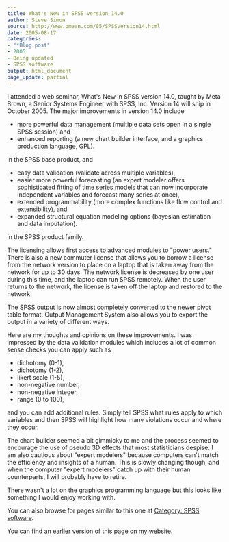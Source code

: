 ```yaml
---
title: What's New in SPSS version 14.0
author: Steve Simon
source: http://www.pmean.com/05/SPSSversion14.html
date: 2005-08-17
categories:
- "*Blog post"
- 2005
- Being updated
- SPSS software
output: html_document
page_update: partial
---
```


I attended a web seminar, What's New in SPSS version 14.0, taught by
Meta Brown, a Senior Systems Engineer with SPSS, Inc. Version 14 will
ship in October 2005. The major improvements in version 14.0 include

- more powerful data management (multiple data sets open in a single
SPSS session) and
- enhanced reporting (a new chart builder interface, and a graphics
production language, GPL).

in the SPSS base product, and

- easy data validation (validate across multiple variables),
- easier more powerful forecasting (an expert modeler offers
sophisticated fitting of time series models that can now incorporate
independent variables and forecast many series at once),
- extended programmability (more complex functions like flow control
and extensibility), and
- expanded structural equation modeling options (bayesian estimation
and data imputation).

in the SPSS product family.

The licensing allows first access to advanced modules to "power
users." There is also a new commuter license that allows you to borrow
a license from the network version to place on a laptop that is taken
away from the network for up to 30 days. The network license is
decreased by one user during this time, and the laptop can run SPSS
remotely. When the user returns to the network, the license is taken off
the laptop and restored to the network.

The SPSS output is now almost completely converted to the newer pivot
table format. Output Management System also allows you to export the
output in a variety of different ways.

Here are my thoughts and opinions on these improvements. I was impressed
by the data validation modules which includes a lot of common sense
checks you can apply such as

- dichotomy (0-1),
- dichotomy (1-2),
- likert scale (1-5),
- non-negative number,
- non-negative integer,
- range (0 to 100),

and you can add additional rules. Simply tell SPSS what rules apply to
which variables and then SPSS will highlight how many violations occur
and where they occur.

The chart builder seemed a bit gimmicky to me and the process seemed to
encourage the use of pseudo 3D effects that most statisticians despise.
I am also cautious about "expert modelers" because computers can't
match the efficiency and insights of a human. This is slowly changing
though, and when the computer "expert modelers" catch up with their
human counterparts, I will probably have to retire.

There wasn't a lot on the graphics programming language but this looks
like something I would enjoy working with.

You can also browse
for pages similar to this one at [Category: SPSS
software](../category/SpssSoftware.html).

You can find an [earlier version][sim1] of this page on my [website][sim2].

[sim1]: http://www.pmean.com/05/SPSSversion14.html
[sim2]: http://www.pmean.com

